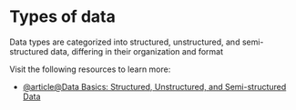 # Types of data

Data types are categorized into structured, unstructured, and semi-structured data, differing in their organization and format

Visit the following resources to learn more:

- [@article@Data Basics: Structured, Unstructured, and Semi-structured Data](https://www.alation.com/blog/structured-unstructured-semi-structured-data/)